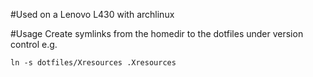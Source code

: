 #Used on a Lenovo L430 with archlinux

#Usage
Create symlinks from the homedir to the dotfiles under version control e.g.

    ln -s dotfiles/Xresources .Xresources
